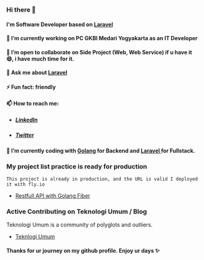### Hi there 👋

<!--
**WahidinAji/WahidinAji** is a ✨ _special_ ✨ repository because its `README.md` (this file) appears on your GitHub profile.

Here are some ideas to get you started:

- 🔭 I’m currently working on ...
- 🌱 I’m currently learning ...
- 👯 I’m looking to collaborate on ...
- 🤔 I’m looking for help with ...
- 💬 Ask me about ...
- 📫 How to reach me: ...
- 😄 Pronouns: ...
- ⚡ Fun fact: ...
-->

#### I'm Software Developer based on <a href="https://laravel.com/docs"> Laravel </a>
#### 🔭 I’m currently working on PC GKBI Medari Yogyakarta as an IT Developer
#### 👯 I’m open to collaborate on Side Project (Web, Web Service) if u have it 😄, i have much time for it.
#### 💬 Ask me about <a href="https://laravel.com/docs"> Laravel </a>
#### ⚡ Fun fact: friendly
#### 📫 How to reach me: 
   * ##### <a href="https://www.linkedin.com/in/wahidin-aji/"> LinkedIn </a>
   * ##### <a href="https://twitter.com/a17wahidin"> Twitter </a>
#### 🌱 I’m currently coding with <a href="https://golang.org/">Golang</a> for Backend and <a href="https://laravel.com/docs"> Laravel </a> for Fullstack.


### My project list practice is ready for production

```
This project is already in production, and the URL is valid I deployed it with fly.io
```
* [Restfull API with Golang Fiber](https://slice-fiber.fly.dev/)

### Active Contributing on Teknologi Umum / Blog
Teknologi Umum is a community of polyglots and outliers.

* [Teknlogi Umum](https://github.com/teknologi-umum/blog)

#### Thanks for ur journey on my github profile. Enjoy ur days ✨

<!-- [![Top Langs](https://github-readme-stats.vercel.app/api/top-langs/?username=WahidinAji&layout=compact)](https://github.com/WahidinAji/github-readme-stats) -->
